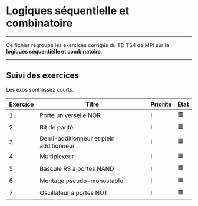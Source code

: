 # Logiques séquentielle et combinatoire

---

Ce fichier regroupe les exercices corrigés du TD TS4 de MPI sur la **logiques séquentielle et combinatoire**.

---

## Suivi des exercices

Les exos sont assez courts.

| Exercice | Titre                                                          | Priorité | État |
|----------|----------------------------------------------------------------|----------|------|
| 1        | Porte universelle NOR                                          | I        | 🟥   |
| 2        | Bit de parité                                                  | I        | 🟥   |
| 3        | Demi-additionneur et plein additionneur                        | I        | 🟥   |
| 4        | Multiplexeur                                                   | I        | 🟥   |
| 5        | Bascule RS à portes NAND                                       | I        | 🟥   |
| 6        | Montage pseudo-monostable                                      | I        | 🟥   |
| 7        | Oscillateur à portes NOT                                       | I        | 🟥   |